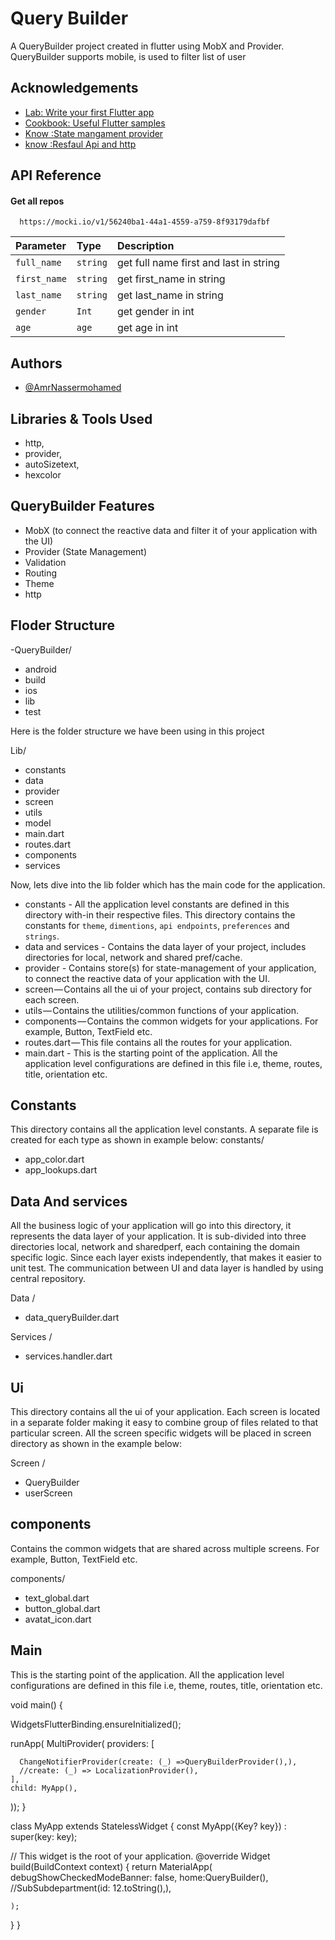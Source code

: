 
# Query Builder

A QueryBuilder project created in flutter using MobX and Provider. QueryBuilder supports  mobile, is used to filter list of user


## Acknowledgements

 - [Lab: Write your first Flutter app](https://flutter.dev/docs/get-started/codelab)
- [Cookbook: Useful Flutter samples](https://flutter.dev/docs/cookbook)
- [Know :State mangament provider]("https://pub.dev/packages/provider")
- [know :Resfaul Api and http]("https://pub.dev/packages/http")
## API Reference

#### Get all repos

```http
  https://mocki.io/v1/56240ba1-44a1-4559-a759-8f93179dafbf
```

| Parameter | Type     | Description                |
| :-------- | :------- | :------------------------- |
| `full_name` | `string` | get full name first and last in string |
| `first_name`| `string` | get first_name in string |
| `last_name` | `string` | get last_name in string |
| `gender`    | `Int`    | get  gender in int |
| `age`       | `age`    | get  age in int |




## Authors

- [@AmrNassermohamed](https://github.com/AmrNassermohamed)


## Libraries & Tools Used
- http,
- provider,
- autoSizetext,
- hexcolor

## QueryBuilder Features

- MobX (to connect the reactive data and filter it of your application with the UI)
- Provider (State Management)
- Validation
- Routing
- Theme
- http






## Floder Structure
-QueryBuilder/
- android
- build
- ios
- lib
- test

Here is the folder structure we have been using in this project

Lib/
- constants
- data
- provider
- screen
- utils
- model
- main.dart
- routes.dart
- components
- services

Now, lets dive into the lib folder which has the main code for the application.

- constants - All the application level constants are defined in this directory with-in their respective files. This directory contains the constants for `theme`, `dimentions`, `api endpoints`, `preferences` and `strings`.
- data and services - Contains the data layer of your project, includes directories for local, network and shared pref/cache.
- provider - Contains store(s) for state-management of your application, to connect the reactive data of your application with the UI. 
- screen — Contains all the ui of your project, contains sub directory for each screen.
- utils — Contains the utilities/common functions of your application.
- components — Contains the common widgets for your applications. For example, Button, TextField etc.
- routes.dart — This file contains all the routes for your application.
- main.dart - This is the starting point of the application. All the application level configurations are defined in this file i.e, theme, routes, title, orientation etc.


## Constants

This directory contains all the application level constants. A separate file is created for each type as shown in example below:
constants/
- app_color.dart
- app_lookups.dart



## Data And services
All the business logic of your application will go into this directory, it represents the data layer of your application. It is sub-divided into three directories local, network and sharedperf, each containing the domain specific logic. Since each layer exists independently, that makes it easier to unit test. The communication between UI and data layer is handled by using central repository.

Data /
- data_queryBuilder.dart

Services /
- services.handler.dart

## Ui
This directory contains all the ui of your application. Each screen is located in a separate folder making it easy to combine group of files related to that particular screen. All the screen specific widgets will be placed in screen directory as shown in the example below:

Screen /
 - QueryBuilder
 - userScreen

##  components
Contains the common widgets that are shared across multiple screens. For example, Button, TextField etc.

components/
- text_global.dart
- button_global.dart
- avatat_icon.dart

## Main
This is the starting point of the application. All the application level configurations are defined in this file i.e, theme, routes, title, orientation etc.

void main() {

  WidgetsFlutterBinding.ensureInitialized();
  
  runApp(
      MultiProvider(
    providers: [

      ChangeNotifierProvider(create: (_) =>QueryBuilderProvider(),),
      //create: (_) => LocalizationProvider(),
    ],
    child: MyApp(),
  ));
}


class MyApp extends StatelessWidget {
  const MyApp({Key? key}) : super(key: key);

  // This widget is the root of your application.
  @override
  Widget build(BuildContext context) {
    return   MaterialApp(
          debugShowCheckedModeBanner: false,
          home:QueryBuilder(), //SubSubdepartment(id: 12.toString(),),


    );
  }
  }



